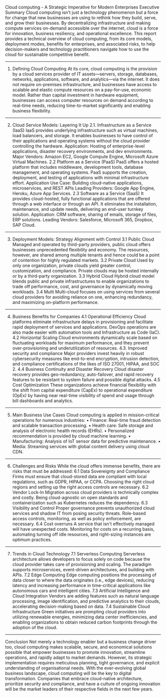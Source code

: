 Cloud computing - A Strategic Imperative for Modern Enterprises
Executive Summary
Cloud computing isn't just a technology phenomenon but a force for change that new businesses are using to rethink how they build, serve, and grow their businesses. By decentralizing infrastructure and making compute services on-demand accessible over the internet, cloud is a force for innovation, business resiliency, and operational excellence. This report provides a technical overview of cloud computing, from its core models, deployment modes, benefits for enterprises, and associated risks, to help decision-makers and technology practitioners navigate how to use the cloud for sustainable competitive benefit.
________________________________________
1. Defining Cloud Computing
At its core, cloud computing is the provision by a cloud services provider of IT assets—servers, storage, databases, networks, applications, software, and analytics—via the internet. It does not require on-premises infrastructure, and businesses have access to scalable and elastic compute resources on a pay-for-use, economic model.
Rather than capital investment in hardware equipment, businesses can access computer resources on demand according to real-time needs, reducing time-to-market significantly and enabling business flexibility.
________________________________________
2. Cloud Service Models: Layering It Up
2.1. Infrastructure as a Service (IaaS)
IaaS provides underlying infrastructure such as virtual machines, load balancers, and storage. It enables businesses to have control of their applications and operating systems without the cloud provider controlling the hardware.
Application: Hosting of enterprise-level applications, disaster recovery environments, and dev environments.
Major Vendors: Amazon EC2, Google Compute Engine, Microsoft Azure Virtual Machines.
2.2 Platform as a Service (PaaS)
PaaS offers a hosted platform that includes middleware, development tools, database management, and operating systems. PaaS supports the creation, deployment, and testing of applications with minimal infrastructure effort.
Application Use Case: Building cloud-native applications, microservices, and REST APIs
Leading Providers: Google App Engine, Heroku, Azure App Services.
2.3 Software as a Service (SaaS)
It provides cloud-hosted, fully functional applications that are offered through a web interface or through an API. It eliminates the installation, maintenance, and update needs, delivering an end-user turnkey solution.
Application: CRM software, sharing of emails, storage of files, ERP solutions.
Leading Vendors: Salesforce, Microsoft 365, Dropbox, SAP Cloud.
________________________________________
3. Deployment Models: Strategy Alignment with Control
3.1 Public Cloud
Managed and operated by third-party providers, public cloud offers businesses unprecedented flexibility and economy. The resources, however, are shared among multiple tenants and hence could be a point of contention for highly regulated markets.
3.2 Private Cloud
Used by only one organization, private clouds yield greater control, customization, and compliance. Private clouds may be hosted internally or by a third-party organization.
3.3 Hybrid Cloud
Hybrid cloud model blends public and private infrastructures to enable organizations to trade off performance, cost, and governance by dynamically moving workloads.
3.4 Multi
Multi-cloud focuses on using services from several cloud providers for avoiding reliance on one, enhancing redundancy, and maximizing on-platform performance.
________________________________________
4. Business Benefits for Companies
4.1 Operational Efficiency
Cloud platforms eliminate infrastructure delays in provisioning and facilitate rapid deployment of services and applications. DevOps operations are also made easier with automation tools and Infrastructure as Code (IaC).
4.2 Horizontal Scaling
Cloud environments dynamically scale based on fluctuating workloads for maximum performance, and they prevent over-provisioning and underutilization of resources.
4.3. Improved security and compliance
Major providers invest heavily in robust cybersecurity measures like end-to-end encryption, intrusion detection, and compliance certifications of the likes of ISO 27001, HIPAA, and SOC 2.
4.4 Business Continuity and Disaster Recovery
Cloud disaster recovery provides geo-redundancy, auto-failover, and rapid recovery features to be resistant to system failure and possible digital attacks.
4.5 Cost Optimization
These organizations achieve financial flexibility with the shift from capital expenditure (CapEx) to operational expenditure (OpEx) by having near real-time visibility of spend and usage through bill dashboards and analytics.
________________________________________
5. Main Business Use Cases
Cloud computing is applied in mission-critical operations for numerous industries:
•	Finance: Real-time fraud detection and scalable transaction processing.
•	Health care: Safe storage and analysis of electronic health records (EHRs).
•	Personalized recommendation is provided by cloud machine learning.
•	Manufacturing: Analysis of IoT sensor data for predictive maintenance.
•	Media: Streaming services with global content delivery using cloud CDN.
________________________________________
6. Challenges and Risks
While the cloud offers immense benefits, there are risks that must be addressed:
6.1 Data Sovereignty and Compliance
Firms must ensure that cloud-stored data are compliant with local regulations, such as GDPR, HIPAA, or CCPA. Choosing the right cloud regions and setting up the right access controls are necessary.
6.2 Vendor Lock-In
Migration across cloud providers is technically complex and costly. Being cloud-agnostic on open standards and containerization such as Kubernetes reduces the dependency.
6.3 Visibility and Control
Proper governance prevents unauthorized cloud services and shadow IT from posing security threats. Role-based access controls, monitoring, as well as policy enforcement, are necessary.
6.4 Cost overruns
A service that isn't effectively managed will have unexpected costs. Monitoring for costs on a recurring basis, automating turning off idle resources, and right-sizing instances are optimum practices.
________________________________________
7. Trends in Cloud Technology
7.1 Serverless Computing
Serverless architecture allows developers to focus solely on code because the cloud provider takes care of provisioning and scaling. The paradigm supports microservices, event-driven architectures, and building with APIs.
7.2 Edge Computing
Edge computing positions the processing of data closer to where the data originates (i.e., edge devices), reducing latency and increasing performance in time-critical applications like autonomous cars and intelligent cities.
7.3 Artificial Intelligence and Cloud Integration
Vendors are adding features such as natural language processing, image identification, and predictive analytics to their clouds, accelerating decision-making based on data.
7.4 Sustainable Cloud Infrastructure
Green initiatives are prompting cloud providers into utilizing renewable energies, minimizing data center inefficiencies, and enabling organizations to obtain reduced carbon footprints through the adoption of the cloud.
________________________________________
Conclusion
Not merely a technology enabler but a business change driver too, cloud computing makes scalable, secure, and economical solutions possible that empower businesses to promote innovation, streamline operations, and rapidly adapt to market demands. However, its strategic implementation requires meticulous planning, tight governance, and explicit understanding of organisational needs. With the ever-evolving global business landscape, cloud computing will be the key to digital transformation. Companies that embrace cloud-native architecture, prioritize security and compliance, and have a culture of ongoing innovation will be the market leaders of their respective fields in the next few years.

